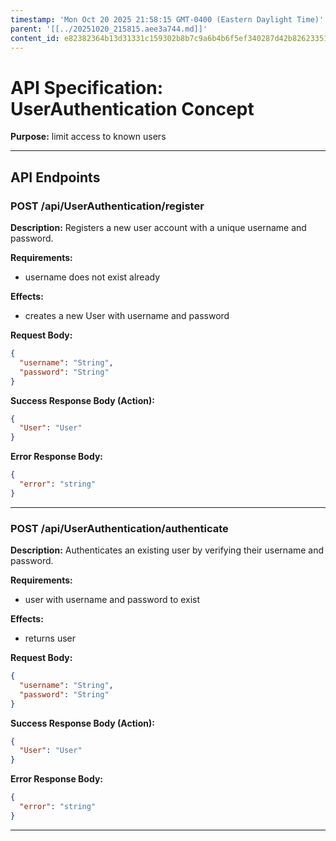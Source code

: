 ```yaml
---
timestamp: 'Mon Oct 20 2025 21:58:15 GMT-0400 (Eastern Daylight Time)'
parent: '[[../20251020_215815.aee3a744.md]]'
content_id: e82382364b13d31331c159302b8b7c9a6b4b6f5ef340287d42b82623351d80d9
---
```


# API Specification: UserAuthentication Concept

**Purpose:** limit access to known users

***

## API Endpoints

### POST /api/UserAuthentication/register

**Description:** Registers a new user account with a unique username and password.

**Requirements:**

* username does not exist already

**Effects:**

* creates a new User with username and password

**Request Body:**

```json
{
  "username": "String",
  "password": "String"
}
```

**Success Response Body (Action):**

```json
{
  "User": "User"
}
```

**Error Response Body:**

```json
{
  "error": "string"
}
```

***

### POST /api/UserAuthentication/authenticate

**Description:** Authenticates an existing user by verifying their username and password.

**Requirements:**

* user with username and password to exist

**Effects:**

* returns user

**Request Body:**

```json
{
  "username": "String",
  "password": "String"
}
```

**Success Response Body (Action):**

```json
{
  "User": "User"
}
```

**Error Response Body:**

```json
{
  "error": "string"
}
```

***
